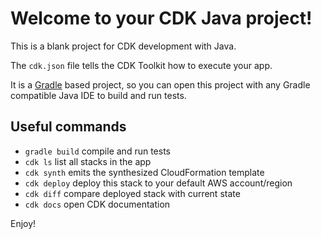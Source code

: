 # Welcome to your CDK Java project!

This is a blank project for CDK development with Java.

The `cdk.json` file tells the CDK Toolkit how to execute your app.

It is a [Gradle](https://gradle.org/) based project, so you can open this project with any Gradle compatible Java IDE to build and run tests.

## Useful commands

 * `gradle build`     compile and run tests
 * `cdk ls`          list all stacks in the app
 * `cdk synth`       emits the synthesized CloudFormation template
 * `cdk deploy`      deploy this stack to your default AWS account/region
 * `cdk diff`        compare deployed stack with current state
 * `cdk docs`        open CDK documentation

Enjoy!
